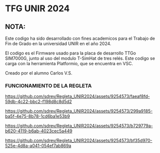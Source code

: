 # TFG UNIR 2024

## NOTA:
Este codigo ha sido desarrollado con fines academicos para el Trabajo de Fin de Grado en la universidad UNIR en el año 2024.

El codigo es el Firmware usado para la placa de desarrollo TTGo SIM7000G, junto al uso del modulo T-SimHat de tres relés. Este codigo se carga con la herramienta Platformio, que se encuentra en VSC.

Creado por el alumno Carlos V.S.


### FUNCIONAMIENTO DE LA REGLETA

https://github.com/sdrev/Regleta_UNIR2024/assets/9254573/faeaf8fd-59db-4c22-bbc2-f198d8c8d5d2


https://github.com/sdrev/Regleta_UNIR2024/assets/9254573/299a9185-ba5f-4e75-8b78-1cd6ba1e53b9


https://github.com/sdrev/Regleta_UNIR2024/assets/9254573/b729779a-b620-4119-b6ab-4023cec5a449


https://github.com/sdrev/Regleta_UNIR2024/assets/9254573/bf35d970-525e-4d8a-a041-054ef7ab869a

